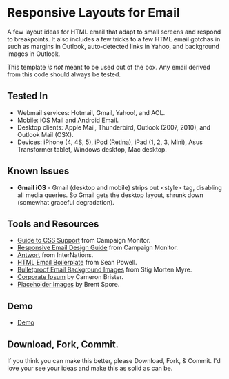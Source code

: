 # Responsive Layouts for Email

A few layout ideas for HTML email that adapt to small screens and respond to breakpoints. It also includes a few tricks to a few HTML email gotchas in such as margins in Outlook, auto-detected links in Yahoo, and background images in Outlook.

This template *is not* meant to be used out of the box. Any email derived from this code should always be tested.

## Tested In
* Webmail services: Hotmail, Gmail, Yahoo!, and AOL.
* Mobile: iOS Mail and Android Email.
* Desktop clients: Apple Mail, Thunderbird, Outlook (2007, 2010), and Outlook Mail (OSX).
* Devices: iPhone (4, 4S, 5), iPod (Retina), iPad (1, 2, 3, Mini), Asus Transformer tablet, Windows desktop, Mac desktop.

## Known Issues
* **Gmail iOS** - Gmail (desktop and mobile) strips out &lt;style&gt; tag, disabling all media queries. So Gmail gets the desktop layout, shrunk down (somewhat graceful degradation).

## Tools and Resources
* [Guide to CSS Support](http://www.campaignmonitor.com/css) from Campaign Monitor.
* [Responsive Email Design Guide](www.campaignmonitor.com/guides/mobile/) from Campaign Monitor.
* [Antwort](https://github.com/InterNations/antwort) from InterNations.
* [HTML Email Boilerplate](http://htmlemailboilerplate.com/) from Sean Powell.
* [Bulletproof Email Background Images](http://emailbg.net/) from Stig Morten Myre.
* [Corporate Ipsum](http://cipsum.com/) by Cameron Brister.
* [Placeholder Images](http://placehold.it/) by Brent Spore.

## Demo
* [Demo](http://tedgoas.github.io/Responsive-Email-XX/)

## Download, Fork, Commit.
If you think you can make this better, please Download, Fork, & Commit. I'd love your see your ideas and make this as solid as can be.